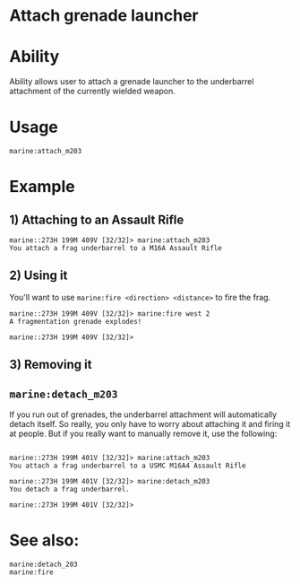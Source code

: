 # Attach grenade launcher

# Ability
Ability allows user to attach a grenade launcher to the underbarrel attachment of the currently wielded weapon.

# Usage
`marine:attach_m203`

# Example
## 1) Attaching to an Assault Rifle
```
marine::273H 199M 409V [32/32]> marine:attach_m203
You attach a frag underbarrel to a M16A Assault Rifle
```

## 2) Using it
You'll want to use `marine:fire <direction> <distance>` to fire the frag.
```
marine::273H 199M 409V [32/32]> marine:fire west 2
A fragmentation grenade explodes!

marine::273H 199M 409V [32/32]>
```
## 3) Removing it 
## `marine:detach_m203`
If you run out of grenades, the underbarrel attachment will automatically detach itself. So really, you only have to worry about attaching it and firing it at people. But if you really want to manually remove it, use the following:
```

marine::273H 199M 401V [32/32]> marine:attach_m203
You attach a frag underbarrel to a USMC M16A4 Assault Rifle

marine::273H 199M 401V [32/32]> marine:detach_m203
You detach a frag underbarrel.

marine::273H 199M 401V [32/32]>

```

# See also:
```
marine:detach_203
marine:fire
```
